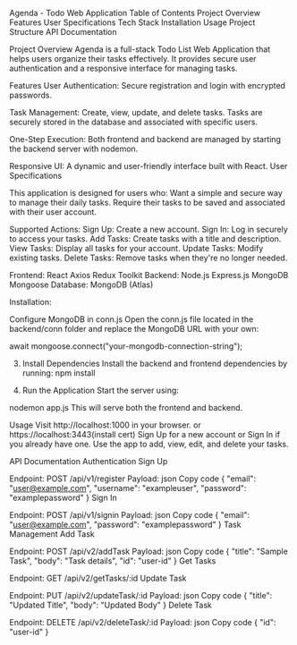 Agenda - Todo Web Application
Table of Contents
Project Overview
Features
User Specifications
Tech Stack
Installation
Usage
Project Structure
API Documentation


Project Overview
Agenda is a full-stack Todo List Web Application that helps users organize their tasks effectively. It provides secure user authentication and a responsive interface for managing tasks.

Features
User Authentication:
Secure registration and login with encrypted passwords.

Task Management:
Create, view, update, and delete tasks.
Tasks are securely stored in the database and associated with specific users.

One-Step Execution:
Both frontend and backend are managed by starting the backend server with nodemon.

Responsive UI:
A dynamic and user-friendly interface built with React.
User Specifications

This application is designed for users who:
Want a simple and secure way to manage their daily tasks.
Require their tasks to be saved and associated with their user account.

Supported Actions:
Sign Up: Create a new account.
Sign In: Log in securely to access your tasks.
Add Tasks: Create tasks with a title and description.
View Tasks: Display all tasks for your account.
Update Tasks: Modify existing tasks.
Delete Tasks: Remove tasks when they're no longer needed.


Frontend:
React
Axios
Redux Toolkit
Backend:
Node.js
Express.js
MongoDB
Mongoose
Database:
MongoDB (Atlas)

Installation:

Configure MongoDB in conn.js
Open the conn.js file located in the backend/conn folder and replace the MongoDB URL with your own:

await mongoose.connect("your-mongodb-connection-string");


3. Install Dependencies
Install the backend and frontend dependencies by running:
npm install


5. Run the Application
Start the server using:

nodemon app.js
This will serve both the frontend and backend.

Usage
Visit http://localhost:1000 in your browser.
or https://localhost:3443(install cert)
Sign Up for a new account or Sign In if you already have one.
Use the app to add, view, edit, and delete your tasks.

API Documentation
Authentication
Sign Up

Endpoint: POST /api/v1/register
Payload:
json
Copy code
{
  "email": "user@example.com",
  "username": "exampleuser",
  "password": "examplepassword"
}
Sign In

Endpoint: POST /api/v1/signin
Payload:
json
Copy code
{
  "email": "user@example.com",
  "password": "examplepassword"
}
Task Management
Add Task

Endpoint: POST /api/v2/addTask
Payload:
json
Copy code
{
  "title": "Sample Task",
  "body": "Task details",
  "id": "user-id"
}
Get Tasks

Endpoint: GET /api/v2/getTasks/:id
Update Task

Endpoint: PUT /api/v2/updateTask/:id
Payload:
json
Copy code
{
  "title": "Updated Title",
  "body": "Updated Body"
}
Delete Task

Endpoint: DELETE /api/v2/deleteTask/:id
Payload:
json
Copy code
{
  "id": "user-id"
}
